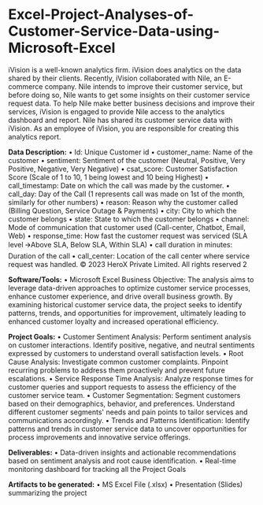 # Excel-Project-Analyses-of-Customer-Service-Data-using-Microsoft-Excel

iVision is a well-known analytics firm. iVision does analytics on the data shared by their clients. Recently, iVision collaborated with Nile, an E-commerce company. Nile intends to improve their customer service, but before doing so, Nile wants to get some insights on their customer service request data. To help Nile make better business decisions and improve their services, iVision is engaged to provide Nile access to the analytics dashboard and report.
Nile has shared its customer service data with iVision. As an employee of iVision, you are responsible for creating this analytics report.

**Data Description:**
• Id: Unique Customer id
• customer_name: Name of the customer
• sentiment: Sentiment of the customer (Neutral, Positive, Very Positive, Negative, Very Negative)
• csat_score: Customer Satisfaction Score (Scale of 1 to 10, 1 being lowest and 10 being Highest)
• call_timestamp: Date on which the call was made by the customer.
• call_day: Day of the Call (1 represents call was made on 1st of the month, similarly for other numbers)
• reason: Reason why the customer called (Billing Question, Service Outage & Payments)
• city: City to which the customer belongs
• state: State to which the customer belongs
• channel: Mode of communication that customer used (Call-center, Chatbot, Email, Web)
• response_time: How fast the customer request was serviced (SLA level 🡪Above SLA, Below SLA, Within SLA)
• call duration in minutes: Duration of the call
• call_center: Location of the call center where service request was handled.
© 2023 HeroX Private Limited. All rights reserved 2

**Software/Tools:**
• Microsoft Excel
Business Objective:
The analysis aims to leverage data-driven approaches to optimize customer service processes, enhance customer experience, and drive overall business growth. By examining historical customer service data, the project seeks to identify patterns, trends, and opportunities for improvement, ultimately leading to enhanced customer loyalty and increased operational efficiency.

**Project Goals:**
• Customer Sentiment Analysis: Perform sentiment analysis on customer interactions. Identify positive, negative, and neutral sentiments expressed by customers to understand overall satisfaction levels.
• Root Cause Analysis: Investigate common customer complaints. Pinpoint recurring problems to address them proactively and prevent future escalations.
• Service Response Time Analysis: Analyze response times for customer queries and support requests to assess the efficiency of the customer service team.
• Customer Segmentation: Segment customers based on their demographics, behavior, and preferences. Understand different customer segments' needs and pain points to tailor services and communications accordingly.
• Trends and Patterns Identification: Identify patterns and trends in customer service data to uncover opportunities for process improvements and innovative service offerings.

**Deliverables:**
• Data-driven insights and actionable recommendations based on sentiment analysis and root cause identification.
• Real-time monitoring dashboard for tracking all the Project Goals

**Artifacts to be generated:**
• MS Excel File (.xlsx)
• Presentation (Slides) summarizing the project

